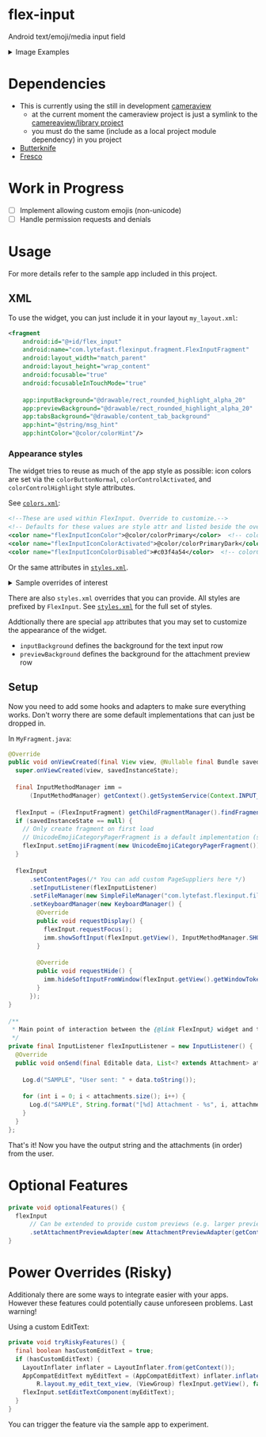 # flex-input
Android text/emoji/media input field

<details>
 <summary>Image Examples</summary>

  ![Alt text](/images/keyboard.png?raw=true "Keybard Entry with attachment preview")
  ![Alt text](/images/emojiPicker.png?raw=true "Emoji Entry")

  ![Alt text](/images/tabFiles.png?raw=true "Files tab")
  ![Alt text](/images/tabPhotos.png?raw=true "Photos tab")
  ![Alt text](/images/tabCamera.png?raw=true "Camera tab")
</details>

# Dependencies
- This is currently using the still in development [cameraview](https://github.com/google/cameraview/)
  - at the current moment the cameraview project is just a symlink to the [camereaview/library project](https://github.com/google/cameraview/tree/master/library)
  - you must do the same (include as a local project module dependency) in you project
- [Butterknife](http://jakewharton.github.io/butterknife/)
- [Fresco](http://frescolib.org/)

# Work in Progress
- [ ] Implement allowing custom emojis (non-unicode)
- [ ] Handle permission requests and denials

# Usage
For more details refer to the sample app included in this project.

## XML
To use the widget, you can just include it in your layout `my_layout.xml`:
```xml
<fragment
    android:id="@+id/flex_input"
    android:name="com.lytefast.flexinput.fragment.FlexInputFragment"
    android:layout_width="match_parent"
    android:layout_height="wrap_content"
    android:focusable="true"
    android:focusableInTouchMode="true"

    app:inputBackground="@drawable/rect_rounded_highlight_alpha_20"
    app:previewBackground="@drawable/rect_rounded_highlight_alpha_20"
    app:tabsBackground="@drawable/content_tab_background"
    app:hint="@string/msg_hint"
    app:hintColor="@color/colorHint"/>
```
### Appearance styles
The widget tries to reuse as much of the app style as possible: icon colors are set via the `colorButtonNormal`, `colorControlActivated`, and `colorControlHighlight` style attributes.

See [`colors.xml`](flexinput/src/main/res/values/colors.xml):
```xml
<!--These are used within FlexInput. Override to customize.-->
<!-- Defaults for these values are style attr and listed beside the overrides-->
<color name="flexInputIconColor">@color/colorPrimary</color>  <!-- colorButtonNormal -->
<color name="flexInputIconColorActivated">@color/colorPrimaryDark</color>  <!-- colorControlActivated -->
<color name="flexInputIconColorDisabled">#c03f4a54</color>  <!-- colorControlHighlight -->
```
Or the same attributes in [`styles.xml`](flexinput/src/main/res/values/styles.xml).
<details>
 <summary>Sample overrides of interest</summary>
  ```
  <style name="FlexInput.Main" parent="AppTheme">
    <item name="android:background">@color/app_input_background_color</item>
  </style>
  <style name="FlexInput.AddContent.TabLayout" parent="FlexInput.AddContent.Base.TabLayout">
    <item name="android:background">@drawable/rounded_rect</item>
  </style>
  ```
</details>

There are also `styles.xml` overrides that you can provide. All styles are prefixed by `FlexInput`. See [`styles.xml`](flexinput/src/main/res/values/styles.xml) for the full set of styles.

Addtionally there are special `app` attributes that you may set to customize the appearance of the widget.
- `inputBackground` defines the background for the text input row
- `previewBackground` defines the background for the attachment preview row

## Setup
Now you need to add some hooks and adapters to make sure everything works. Don't worry there are some default implementations that can just be dropped in.

In `MyFragment.java`:
```java
@Override
public void onViewCreated(final View view, @Nullable final Bundle savedInstanceState) {
  super.onViewCreated(view, savedInstanceState);

  final InputMethodManager imm =
      (InputMethodManager) getContext().getSystemService(Context.INPUT_METHOD_SERVICE);

  flexInput = (FlexInputFragment) getChildFragmentManager().findFragmentById(R.id.flex_input);
  if (savedInstanceState == null) {
    // Only create fragment on first load
    // UnicodeEmojiCategoryPagerFragment is a default implementation (see sample app)
    flexInput.setEmojiFragment(new UnicodeEmojiCategoryPagerFragment());
  }

  flexInput
      .setContentPages(/* You can add custom PageSuppliers here */)
      .setInputListener(flexInputListener)
      .setFileManager(new SimpleFileManager("com.lytefast.flexinput.fileprovider", "FlexInput"))
      .setKeyboardManager(new KeyboardManager() {
        @Override
        public void requestDisplay() {
          flexInput.requestFocus();
          imm.showSoftInput(flexInput.getView(), InputMethodManager.SHOW_IMPLICIT);
        }

        @Override
        public void requestHide() {
          imm.hideSoftInputFromWindow(flexInput.getView().getWindowToken(), InputMethodManager.HIDE_NOT_ALWAYS);
        }
      });
}

/**
 * Main point of interaction between the {@link FlexInput} widget and the client. 
 */
private final InputListener flexInputListener = new InputListener() {
  @Override
  public void onSend(final Editable data, List<? extends Attachment> attachments) {

    Log.d("SAMPLE", "User sent: " + data.toString());

    for (int i = 0; i < attachments.size(); i++) {
      Log.d("SAMPLE", String.format("[%d] Attachment - %s", i, attachments.get(i).displayName)));
    }
  }
};
```

That's it! Now you have the output string and the attachments (in order) from the user.

# Optional Features
```java
private void optionalFeatures() {
  flexInput
      // Can be extended to provide custom previews (e.g. larger preview images, onclick) etc.
      .setAttachmentPreviewAdapter(new AttachmentPreviewAdapter(getContext().getContentResolver()));
}
```

# Power Overrides (Risky)

Additionaly there are some ways to integrate easier with your apps. However these features could potentially cause unforeseen problems. Last warning!

Using a custom EditText:
```java
private void tryRiskyFeatures() {
  final boolean hasCustomEditText = true;
  if (hasCustomEditText) {
    LayoutInflater inflater = LayoutInflater.from(getContext());
    AppCompatEditText myEditText = (AppCompatEditText) inflater.inflate(
        R.layout.my_edit_text_view, (ViewGroup) flexInput.getView(), false);
    flexInput.setEditTextComponent(myEditText);
  }
}
```

You can trigger the feature via the sample app to experiment.
